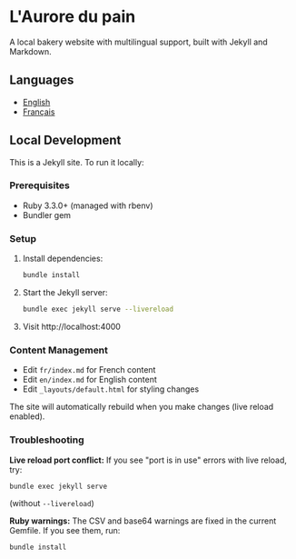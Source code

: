 # L'Aurore du pain

A local bakery website with multilingual support, built with Jekyll and Markdown.

## Languages
- [English](/en/)
- [Français](/fr/)

## Local Development

This is a Jekyll site. To run it locally:

### Prerequisites
- Ruby 3.3.0+ (managed with rbenv)
- Bundler gem

### Setup
1. Install dependencies:
   ```bash
   bundle install
   ```

2. Start the Jekyll server:
   ```bash
   bundle exec jekyll serve --livereload
   ```

3. Visit http://localhost:4000

### Content Management
- Edit `fr/index.md` for French content
- Edit `en/index.md` for English content
- Edit `_layouts/default.html` for styling changes

The site will automatically rebuild when you make changes (live reload enabled).

### Troubleshooting

**Live reload port conflict:**
If you see "port is in use" errors with live reload, try:
```bash
bundle exec jekyll serve
```
(without `--livereload`)

**Ruby warnings:**
The CSV and base64 warnings are fixed in the current Gemfile. If you see them, run:
```bash
bundle install
```
